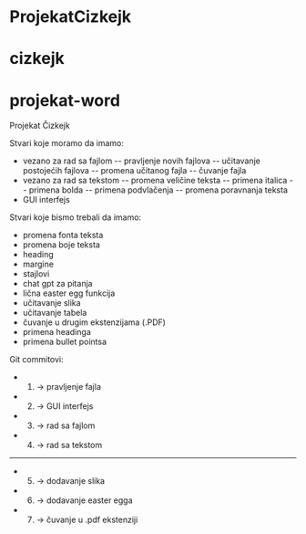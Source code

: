# ProjekatCizkejk
# cizkejk
# projekat-word

Projekat Čizkejk


Stvari koje moramo da imamo:
- vezano za rad sa fajlom
-- pravljenje novih fajlova
-- učitavanje postojećih fajlova
-- promena učitanog fajla
-- čuvanje fajla
- vezano za rad sa tekstom
-- promena veličine teksta
-- primena italica
-- primena bolda
-- primena podvlačenja
-- promena poravnanja teksta
- GUI interfejs

Stvari koje bismo trebali da imamo:
- promena fonta teksta
- promena boje teksta
- heading
- margine
- stajlovi
- chat gpt za pitanja
- lična easter egg funkcija
- učitavanje slika
- učitavanje tabela
- čuvanje u drugim ekstenzijama (.PDF)
- primena headinga
- primena bullet pointsa

Git commitovi:
- 1. -> pravljenje fajla
- 2. -> GUI interfejs
- 3. -> rad sa fajlom
- 4. -> rad sa tekstom
-----------------------
- 5. -> dodavanje slika
- 6. -> dodavanje easter egga
- 7. -> čuvanje u .pdf ekstenziji
